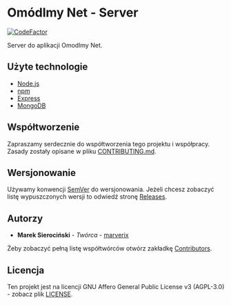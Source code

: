 # Omódlmy Net - Server

[![CodeFactor](https://www.codefactor.io/repository/github/icxc-pl/omodlmy-net-server/badge)](https://www.codefactor.io/repository/github/icxc-pl/omodlmy-net-server)

Server do aplikacji Omodlmy Net.


## Użyte technologie

* [Node.js](https://nodejs.org/)
* [npm](https://www.npmjs.com/)
* [Express](https://expressjs.com/)
* [MongoDB](https://www.mongodb.com/)


## Współtworzenie

Zapraszamy serdecznie do współtworzenia tego projektu i współpracy.
Zasady zostały opisane w pliku [CONTRIBUTING.md](CONTRIBUTING.md).


## Wersjonowanie

Używamy konwencji [SemVer](http://semver.org/) do wersjonowania.
Jeżeli chcesz zobaczyć listę wypuszczonych wersji to odwiedź stronę [Releases](https://github.com/icxc-pl/omodlmy-net-server/releases). 


## Autorzy

* **Marek Sierociński** - *Twórca* - [marverix](https://github.com/marverix)

Żeby zobaczyć pełną listę współtwórców otwórz zakładkę [Contributors](https://github.com/icxc-pl/omodlmy-net-server/contributors).


## Licencja

Ten projekt jest na licencji GNU Affero General Public License v3 (AGPL-3.0) - zobacz plik [LICENSE](LICENSE).
